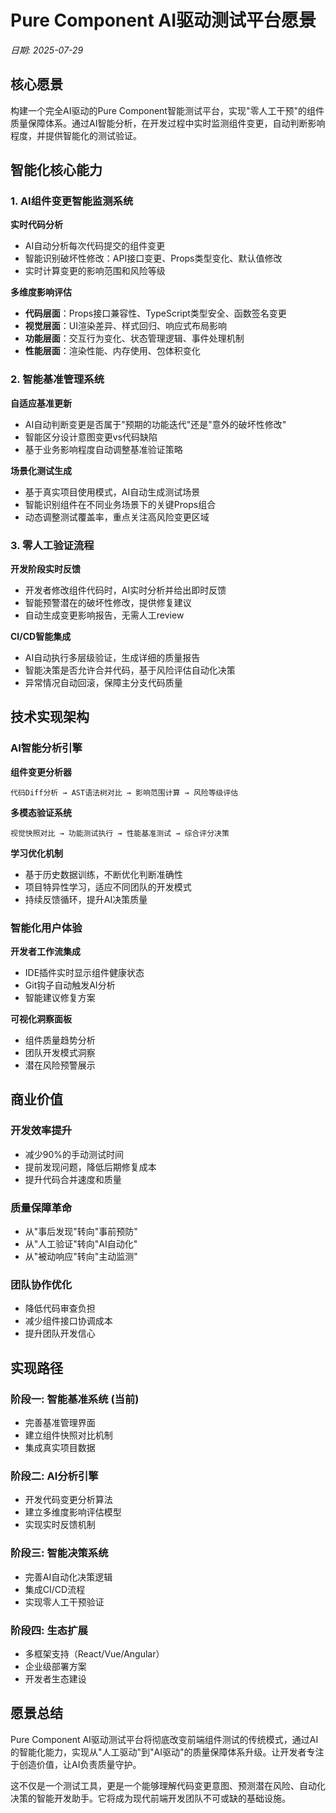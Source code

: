 # Pure Component AI驱动测试平台愿景
*日期: 2025-07-29*

## 核心愿景

构建一个完全AI驱动的Pure Component智能测试平台，实现"零人工干预"的组件质量保障体系。通过AI智能分析，在开发过程中实时监测组件变更，自动判断影响程度，并提供智能化的测试验证。

## 智能化核心能力

### 1. AI组件变更智能监测系统

**实时代码分析**
- AI自动分析每次代码提交的组件变更
- 智能识别破坏性修改：API接口变更、Props类型变化、默认值修改
- 实时计算变更的影响范围和风险等级

**多维度影响评估**
- **代码层面**：Props接口兼容性、TypeScript类型安全、函数签名变更
- **视觉层面**：UI渲染差异、样式回归、响应式布局影响
- **功能层面**：交互行为变化、状态管理逻辑、事件处理机制
- **性能层面**：渲染性能、内存使用、包体积变化

### 2. 智能基准管理系统

**自适应基准更新**
- AI自动判断变更是否属于"预期的功能迭代"还是"意外的破坏性修改"
- 智能区分设计意图变更vs代码缺陷
- 基于业务影响程度自动调整基准验证策略

**场景化测试生成**
- 基于真实项目使用模式，AI自动生成测试场景
- 智能识别组件在不同业务场景下的关键Props组合
- 动态调整测试覆盖率，重点关注高风险变更区域

### 3. 零人工验证流程

**开发阶段实时反馈**
- 开发者修改组件代码时，AI实时分析并给出即时反馈
- 智能预警潜在的破坏性修改，提供修复建议
- 自动生成变更影响报告，无需人工review

**CI/CD智能集成**
- AI自动执行多层级验证，生成详细的质量报告
- 智能决策是否允许合并代码，基于风险评估自动化决策
- 异常情况自动回滚，保障主分支代码质量

## 技术实现架构

### AI智能分析引擎

**组件变更分析器**
```
代码Diff分析 → AST语法树对比 → 影响范围计算 → 风险等级评估
```

**多模态验证系统**
```
视觉快照对比 → 功能测试执行 → 性能基准测试 → 综合评分决策
```

**学习优化机制**
- 基于历史数据训练，不断优化判断准确性
- 项目特异性学习，适应不同团队的开发模式
- 持续反馈循环，提升AI决策质量

### 智能化用户体验

**开发者工作流集成**
- IDE插件实时显示组件健康状态
- Git钩子自动触发AI分析
- 智能建议修复方案

**可视化洞察面板**
- 组件质量趋势分析
- 团队开发模式洞察
- 潜在风险预警展示

## 商业价值

### 开发效率提升
- 减少90%的手动测试时间
- 提前发现问题，降低后期修复成本
- 提升代码合并速度和质量

### 质量保障革命
- 从"事后发现"转向"事前预防"
- 从"人工验证"转向"AI自动化"
- 从"被动响应"转向"主动监测"

### 团队协作优化
- 降低代码审查负担
- 减少组件接口协调成本
- 提升团队开发信心

## 实现路径

### 阶段一: 智能基准系统 (当前)
- 完善基准管理界面
- 建立组件快照对比机制
- 集成真实项目数据

### 阶段二: AI分析引擎
- 开发代码变更分析算法
- 建立多维度影响评估模型
- 实现实时反馈机制

### 阶段三: 智能决策系统
- 完善AI自动化决策逻辑
- 集成CI/CD流程
- 实现零人工干预验证

### 阶段四: 生态扩展
- 多框架支持（React/Vue/Angular）
- 企业级部署方案
- 开发者生态建设

## 愿景总结

Pure Component AI驱动测试平台将彻底改变前端组件测试的传统模式，通过AI的智能化能力，实现从"人工驱动"到"AI驱动"的质量保障体系升级。让开发者专注于创造价值，让AI负责质量守护。

这不仅是一个测试工具，更是一个能够理解代码变更意图、预测潜在风险、自动化决策的智能开发助手。它将成为现代前端开发团队不可或缺的基础设施。